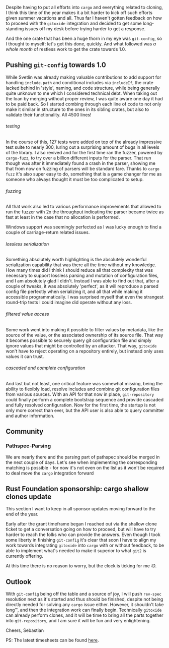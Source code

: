 Despite having to put all efforts into `cargo` and everything related to cloning, I think this time of the year makes it a bit harder to kick off such efforts given summer vacations and all. Thus far I haven't gotten feedback on how to proceed with the `gitoxide` integration and decided to get some long-standing issues off my desk before trying harder to get a response.

And the one crate that has been a huge thorn in my eye was `git-config`, so I thought to myself: let's get this done, quickly. And what followed was _a whole month_ of restless work to get the crate towards 1.0.

## Pushing `git-config` towards 1.0

While Svetlin was already making valuable contributions to add support for handling `include.path` and conditional includes via `includeIf`, the crate lacked behind in 'style', naming, and code structure, while being generally quite unknown to me which I considered technical debt. When taking out the loan by merging without proper review, I was quite aware one day it had to be paid back.
So I started combing through each line of code to not only make it similar in structure to the ones in its sibling crates, but also to validate their functionality. All 4500 lines!

###### testing

In the course of this, 127 tests were added on top of the already impressive test suite to nearly 300, luring out a surprising amount of bugs in all levels of the library. I also revived and for the first time ran the fuzzer, powered by `cargo-fuzz`, to try over a billion different inputs for the parser. That run though was after it immediately found a crash in the parser, showing me that from now on fuzzing of parsers will be standard fare. Thanks to `cargo fuzz` it's also super easy to do, something that is a game changer for me as someone who always thought it must be too complicated to setup.

###### fuzzing

All that work also led to various performance improvements that allowed to run the fuzzer with 2x the throughput indicating the parser became twice as fast at least in the case that no allocation is performed.

Windows support was seemingly perfected as I was lucky enough to find a couple of carriage-return related issues.

###### lossless serialization

Something absolutely worth highlighting is the absolutely wonderful serialization capability that was there all the time without my knowledge. How many times did I think I should reduce all that complexity that was necessary to support lossless parsing and mutation of configuration files, and I am absolutely glad I didn't. Instead I was able to find out that, after a couple of tweaks, it was absolutely 'perfect', as it will reproduce a parsed config file perfectly when serializing it, and all that while making it accessible programmatically. I was surprised myself that even the strangest round-trip tests I could imagine did operate without any loss.

###### filtered value access

Some work went into making it possible to filter values by metadata, like the source of the value, or the associated ownership of its source file. That way it becomes possible to securely query git configuration file and simply ignore values that might be controlled by an attacker. That way, `gitoxide` won't have to reject operating on a repository entirely, but instead only uses values it can trust.

###### cascaded and complete configuration

And last but not least, one critical feature was somewhat missing, being the ability to flexibly load, resolve includes and combine git configuration files from various sources. With an API for that now in place, `git-repository` could finally perform a complete bootstrap sequence and provide cascaded and fully resolved configuration. Now for the first time, the startup is not only more correct than ever, but the API user is also able to query committer and author information.

## Community

### Pathspec-Parsing

We are nearly there and the parsing part of pathspec should be merged in the next couple of days. Let's see when implementing the corresponding matching is possible - for now it's not even on the list as it won't be required to deal move the `cargo` integration forward

## Rust Foundation sponsorship: cargo shallow clones update

This section I want to keep in all sponsor updates moving forward to the end of the year.

Early after the grant timeframe began I reached out via the shallow clone ticket to get a conversation going on how to proceed, but will have to try harder to reach the folks who can provide the answers. Even though I took some liberty in finishing `git-config` it's clear that soon I have to align my work towards integrating `gitoxide` into `cargo` with or without feedback, to be able to implement what's needed to make it superior to what `git2` is currently offering.

At this time there is no reason to worry, but the clock is ticking for me :D.

## Outlook

With `git-config` being off the table and a source of joy, I will push `rev-spec` resolution next as it's started and thus should be finished, despite not being directly needed for solving any `cargo` issue either. However, it shouldn't take long™️, and then the integration work can finally begin. Technically `gitoxide` can already perform clones, and it will be time to bring all the parts together into `git-repository`, and I am sure it will be fun and very enlightening.

Cheers,
Sebastian

PS: The latest timesheets can be found [here](https://github.com/Byron/byron/blob/main/timesheets/2022.csv).

